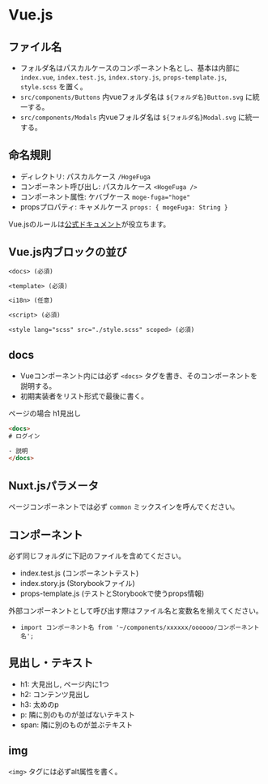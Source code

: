 # Vue.js

## ファイル名

- フォルダ名はパスカルケースのコンポーネント名とし、基本は内部に `index.vue`, `index.test.js`, `index.story.js`, `props-template.js`, `style.scss` を置く。
- `src/components/Buttons` 内vueフォルダ名は `${フォルダ名}Button.svg` に統一する。
- `src/components/Modals` 内vueフォルダ名は `${フォルダ名}Modal.svg` に統一する。

## 命名規則

- ディレクトリ: パスカルケース `/HogeFuga`
- コンポーネント呼び出し: パスカルケース `<HogeFuga />`
- コンポーネント属性: ケバブケース `moge-fuga="hoge"`
- propsプロパティ: キャメルケース `props: { mogeFuga: String }`

Vue.jsのルールは[公式ドキュメント](https://jp.vuejs.org/v2/style-guide/index.html)が役立ちます。

## Vue.js内ブロックの並び

```txt
<docs> (必須)

<template> (必須)

<i18n> (任意)

<script> (必須)

<style lang="scss" src="./style.scss" scoped> (必須)
```

## docs

- Vueコンポーネント内には必ず `<docs>` タグを書き、そのコンポーネントを説明する。
- 初期実装者をリスト形式で最後に書く。

ページの場合 h1見出し

```html
<docs>
# ログイン

- 説明
</docs>
```

## Nuxt.jsパラメータ

ページコンポーネントでは必ず `common` ミックスインを呼んでください。

## コンポーネント

必ず同じフォルダに下記のファイルを含めてください。

- index.test.js (コンポーネントテスト)
- index.story.js (Storybookファイル)
- props-template.js (テストとStorybookで使うprops情報)

外部コンポーネントとして呼び出す際はファイル名と変数名を揃えてください。

- `import コンポーネント名 from '~/components/xxxxxx/oooooo/コンポーネント名';`

## 見出し・テキスト

- h1: 大見出し, ページ内に1つ
- h2: コンテンツ見出し
- h3: 太めのp
- p: 隣に別のものが並ばないテキスト
- span: 隣に別のものが並ぶテキスト

## img

`<img>` タグには必ずalt属性を書く。
